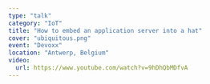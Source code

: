 ```yaml
---
type: "talk"
category: "IoT"
title: "How to embed an application server into a hat"
cover: "ubiquitous.png"
event: "Devoxx"
location: "Antwerp, Belgium"
video: 
  url: https://www.youtube.com/watch?v=9hDhQbMDfvA
---
```

